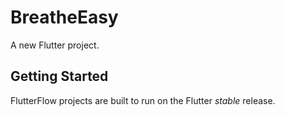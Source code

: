 # BreatheEasy

A new Flutter project.

## Getting Started

FlutterFlow projects are built to run on the Flutter _stable_ release.

